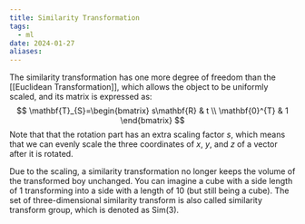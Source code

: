 ```yaml
---
title: Similarity Transformation
tags:
  - ml
date: 2024-01-27
aliases:
---
```

The similarity transformation has one more degree of freedom than the [[Euclidean Transformation]], which allows the object to be uniformly scaled, and its matrix is expressed as:
$$
\mathbf{T}_{S}=\begin{bmatrix}
s\mathbf{R} & t \\
\mathbf{0}^{T} & 1
\end{bmatrix}
$$
Note that that the rotation part has an extra scaling factor $s$, which means that we can evenly scale the three coordinates of $x$, $y$, and $z$ of a vector after it is rotated. 

Due to the scaling, a similarity transformation no longer keeps the volume of the transformed boy unchanged. You can imagine a cube with a side length of 1 transforming into a side with a length of 10 (but still being a cube). The set of three-dimensional similarity transform is also called similarity transform group, which is denoted as $\text{Sim}(3)$.